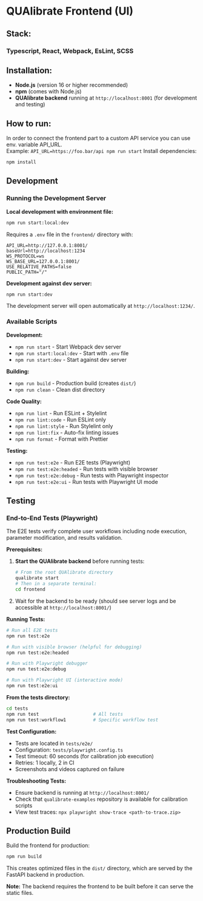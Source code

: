 # QUAlibrate Frontend (UI)

## Stack:

### Typescript, React, Webpack, EsLint, SCSS

## Installation:
- **Node.js** (version 16 or higher recommended)
- **npm** (comes with Node.js)
- **QUAlibrate backend** running at `http://localhost:8001` (for development and testing)

## How to run:

In order to connect the frontend part to a custom API service you can use env.
variable API_URL.  
Example: `API_URL=https://foo.bar/api npm run start`
Install dependencies:

```bash
npm install
```

## Development

### Running the Development Server

**Local development with environment file:**
```bash
npm run start:local:dev
```

Requires a `.env` file in the `frontend/` directory with:
```env
API_URL=http://127.0.0.1:8001/
baseUrl=http://localhost:1234
WS_PROTOCOL=ws
WS_BASE_URL=127.0.0.1:8001/
USE_RELATIVE_PATHS=false
PUBLIC_PATH="/"
```

**Development against dev server:**
```bash
npm run start:dev
```

The development server will open automatically at `http://localhost:1234/`.

### Available Scripts

**Development:**
- `npm run start` - Start Webpack dev server
- `npm run start:local:dev` - Start with `.env` file
- `npm run start:dev` - Start against dev server

**Building:**
- `npm run build` - Production build (creates `dist/`)
- `npm run clean` - Clean dist directory

**Code Quality:**
- `npm run lint` - Run ESLint + Stylelint
- `npm run lint:code` - Run ESLint only
- `npm run lint:style` - Run Stylelint only
- `npm run lint:fix` - Auto-fix linting issues
- `npm run format` - Format with Prettier

**Testing:**
- `npm run test:e2e` - Run E2E tests (Playwright)
- `npm run test:e2e:headed` - Run tests with visible browser
- `npm run test:e2e:debug` - Run tests with Playwright inspector
- `npm run test:e2e:ui` - Run tests with Playwright UI mode

## Testing

### End-to-End Tests (Playwright)

The E2E tests verify complete user workflows including node execution, parameter modification, and results validation.

**Prerequisites:**
1. **Start the QUAlibrate backend** before running tests:
   ```bash
   # From the root QUAlibrate directory
   qualibrate start
   # Then in a separate terminal:
   cd frontend
   ```

2. Wait for the backend to be ready (should see server logs and be accessible at `http://localhost:8001/`)

**Running Tests:**

```bash
# Run all E2E tests
npm run test:e2e

# Run with visible browser (helpful for debugging)
npm run test:e2e:headed

# Run with Playwright debugger
npm run test:e2e:debug

# Run with Playwright UI (interactive mode)
npm run test:e2e:ui
```

**From the tests directory:**
```bash
cd tests
npm run test                    # All tests
npm run test:workflow1          # Specific workflow test
```

**Test Configuration:**
- Tests are located in `tests/e2e/`
- Configuration: `tests/playwright.config.ts`
- Test timeout: 60 seconds (for calibration job execution)
- Retries: 1 locally, 2 in CI
- Screenshots and videos captured on failure

**Troubleshooting Tests:**
- Ensure backend is running at `http://localhost:8001/`
- Check that `qualibrate-examples` repository is available for calibration scripts
- View test traces: `npx playwright show-trace <path-to-trace.zip>`

## Production Build

Build the frontend for production:

```bash
npm run build
```

This creates optimized files in the `dist/` directory, which are served by the FastAPI backend in production.

**Note:** The backend requires the frontend to be built before it can serve the static files.
